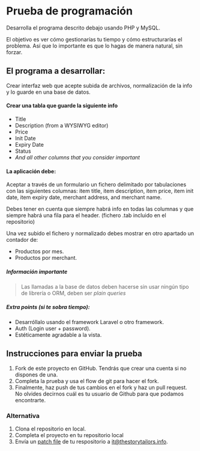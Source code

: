 # Prueba de programación

Desarrolla el programa descrito debajo usando PHP y MySQL.

El objetivo es ver cómo gestionarías tu tiempo y cómo estructurarías el problema. Así que lo importante es que lo hagas de manera natural, sin forzar.


## El programa a desarrollar:


Crear interfaz web que acepte subida de archivos, normalización de la info y lo guarde en una base de datos.

#### Crear una tabla que guarde la siguiente info

* Title
* Description (from a WYSIWYG editor)
* Price
* Init Date
* Expiry Date
* Status
* _And all other columns that you consider important_

#### La aplicación debe:

Aceptar a través de un formulario un fichero delimitado por tabulaciones con las siguientes columnas: item title, item description, item price, item init date, item expiry date, merchant address, and merchant name.

Debes tener en cuenta que siempre habrá info en todas las columnas y que siempre habrá una fila para el header. (fichero .tab incluido en el repositorio)

Una vez subido el fichero y normalizado debes mostrar en otro apartado un contador de:

- Productos por mes.
- Productos por merchant.

##### Información importante
> Las llamadas a la base de datos deben hacerse sin usar ningún tipo de librería o ORM, deben ser _plain queries_


##### Extra points (si te sobra tiempo):

* Desarróllalo usando el framework Laravel o otro framework.
* Auth (Login user + password).
* Estéticamente agradable a la vista.


## Instrucciones para enviar la prueba

1. Fork de este proyecto en GitHub. Tendrás que crear una cuenta si no dispones de una.
1. Completa la prueba y usa el flow de git para hacer el fork.
1. Finalmente, haz push de tus cambios en el fork y haz un pull request. No olvides decirnos cuál es tu usuario de Github para que podamos encontrarte.

### Alternativa

1. Clona el repositorio en local.
2. Completa el proyecto en tu repositorio local
1. Envía un [patch file](https://git-scm.com/docs/git-format-patch) de tu respositorio a it@thestorytailors.info.